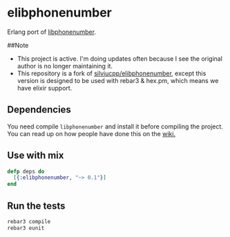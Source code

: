 elibphonenumber
===============

Erlang port of [libphonenumber](https://github.com/googlei18n/libphonenumber).

##Note

- This project is active. I'm doing updates often because I see the original author is no longer maintaining it.
- This repository is a fork of [silviucpp/elibphonenumber][3], except this version is designed to be used with rebar3 & hex.pm,
  which means we have elixir support.

## Dependencies

You need compile `libphonenumber` and install it before compiling the project. You can read up on how people have done this on the [wiki.][2]

## Use with mix

```elixir
defp deps do
  [{:elibphonenumber, "~> 0.1"}]
end
```

## Run the tests

```sh
rebar3 compile
rebar3 eunit
```

[1]:https://www.wowapp.com/w/silviu/Silviu-Caragea
[2]:https://github.com/johnhamelink/elibphonenumber/wiki/Compiling-Libphonenumber
[3]:https://github.com/silviucpp/elibphonenumber
